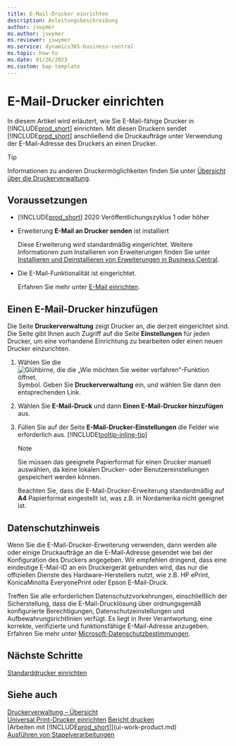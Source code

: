 ```yaml
---
title: E-Mail-Drucker einrichten
description: Anleitungsbeschreibung
author: jswymer
ms.author: jswymer
ms.reviewer: jswymer
ms.service: dynamics365-business-central
ms.topic: how-to
ms.date: 01/26/2023
ms.custom: bap-template
---
```

# <a name="set-up-email-printers"></a><a name="set-up-email-printers"></a><a name="set-up-email-printers"></a>E-Mail-Drucker einrichten

In diesem Artikel wird erläutert, wie Sie E-Mail-fähige Drucker in [!INCLUDE[prod_short](includes/prod_short.md)] einrichten. Mit diesen Druckern sendet [!INCLUDE[prod_short](includes/prod_short.md)] anschließend die Druckaufträge unter Verwendung der E-Mail-Adresse des Druckers an einen Drucker.

> [!TIP]
> Informationen zu anderen Druckermöglichkeiten finden Sie unter [Übersicht über die Druckerverwaltung](admin-printer-setup-overview.md). 

## <a name="prerequisites"></a><a name="prerequisites"></a><a name="prerequisites"></a>Voraussetzungen

- [!INCLUDE[prod_short](includes/prod_short.md)] 2020 Veröffentlichungszyklus 1 oder höher
- Erweiterung **E-Mail an Drucker senden** ist installiert

    Diese Erweiterung wird standardmäßig eingerichtet. Weitere Informationen zum Installieren von Erweiterungen finden Sie unter [Installieren und Deinstallieren von Erweiterungen in Business Central](ui-extensions-install-uninstall.md).
- Die E-Mail-Funktionalität ist eingerichtet.

   Erfahren Sie mehr unter [E-Mail einrichten](admin-how-setup-email.md).

## <a name="add-an-email-printer"></a><a name="add-an-email-printer"></a><a name="add-an-email-printer"></a>Einen E-Mail-Drucker hinzufügen

Die Seite **Druckerverwaltung** zeigt Drucker an, die derzeit eingerichtet sind. Die Seite gibt Ihnen auch Zugriff auf die Seite **Einstellungen** für jeden Drucker, um eine vorhandene Einrichtung zu bearbeiten oder einen neuen Drucker einzurichten.

1. Wählen Sie die ![Glühbirne, die die „Wie möchten Sie weiter verfahren“-Funktion öffnet.](media/ui-search/search_small.png "Wie möchten Sie weiter verfahren?") Symbol. Geben Sie **Druckerverwaltung** ein, und wählen Sie dann den entsprechenden Link.
2. Wählen Sie **E-Mail-Druck** und dann **Einen E-Mail-Drucker hinzufügen** aus.
3. Füllen Sie auf der Seite **E-Mail-Drucker-Einstellungen** die Felder wie erforderlich aus. [!INCLUDE[tooltip-inline-tip](includes/tooltip-inline-tip_md.md)]

    > [!NOTE]
    > Sie müssen das geeignete Papierformat für einen Drucker manuell auswählen, da keine lokalen Drucker- oder Benutzereinstellungen gespeichert werden können.
    >
    > Beachten Sie, dass die E-Mail-Drucker-Erweiterung standardmäßig auf **A4** Papierformat eingestellt ist, was z.B. in Nordamerika nicht geeignet ist.

## <a name="privacy-notice"></a><a name="privacy-notice"></a><a name="privacy-notice"></a>Datenschutzhinweis

Wenn Sie die E-Mail-Drucker-Erweiterung verwenden, dann werden alle oder einige Druckaufträge an die E-Mail-Adresse gesendet wie bei der Konfiguration des Druckers angegeben. Wir empfehlen dringend, dass eine eindeutige E-Mail-ID an ein Druckergerät gebunden wird, das nur die offiziellen Dienste des Hardware-Herstellers nutzt, wie z.B. HP ePrint, KonicaMinolta EveryonePrint oder Epson E-Mail-Druck.

Treffen Sie alle erforderlichen Datenschutzvorkehrungen, einschließlich der Sicherstellung, dass die E-Mail-Drucklösung über ordnungsgemäß konfigurierte Berechtigungen, Datenschutzeinstellungen und Aufbewahrungsrichtlinien verfügt. Es liegt in Ihrer Verantwortung, eine korrekte, verifizierte und funktionsfähige E-Mail-Adresse anzugeben. Erfahren Sie mehr unter [Microsoft-Datenschutzbestimmungen](https://privacy.microsoft.com/privacystatement).

## <a name="next-steps"></a><a name="next-steps"></a><a name="next-steps"></a>Nächste Schritte

[Standarddrucker einrichten](ui-specify-printer-selection-reports.md)

## <a name="see-also"></a><a name="see-also"></a><a name="see-also"></a>Siehe auch

[Druckerverwaltung – Übersicht](admin-printer-setup-overview.md)  
[Universal Print-Drucker einrichten](admin-printer-setup-universal-print.md)
[Bericht drucken](ui-work-report.md#PrintReport)  
[Arbeiten mit [!INCLUDE[prod_short](includes/prod_short.md)]](ui-work-product.md)  
[Ausführen von Stapelverarbeitungen](ui-how-run-batch-jobs.md)  
